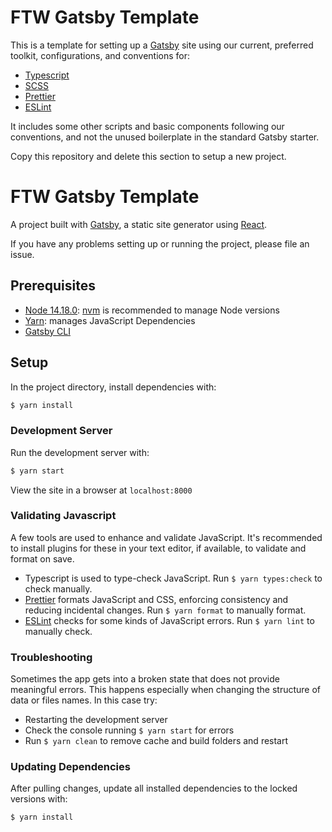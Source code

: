 # FTW Gatsby Template

This is a template for setting up a [Gatsby](https://www.gatsbyjs.org) site
using our current, preferred toolkit, configurations, and conventions for:

- [Typescript](https://www.typescriptlang.org)
- [SCSS](https://sass-lang.com)
- [Prettier](https://prettier.io)
- [ESLint](https://eslint.org)

It includes some other scripts and basic components following our conventions,
and not the unused boilerplate in the standard Gatsby starter.

Copy this repository and delete this section to setup a new project.

# FTW Gatsby Template

A project built with [Gatsby](https://www.gatsbyjs.org), a static site generator
using [React](https://reactjs.org).

If you have any problems setting up or running the project, please file an
issue.

## Prerequisites

- [Node 14.18.0](https://nodejs.org/en/):
  [nvm](https://github.com/creationix/nvm) is recommended to manage Node
  versions
- [Yarn](https://yarnpkg.com/en/): manages JavaScript Dependencies
- [Gatsby CLI](https://www.gatsbyjs.org/docs/gatsby-cli/)

## Setup

In the project directory, install dependencies with:

```sh
$ yarn install
```

### Development Server

Run the development server with:

```sh
$ yarn start
```

View the site in a browser at `localhost:8000`

### Validating Javascript

A few tools are used to enhance and validate JavaScript. It's recommended to
install plugins for these in your text editor, if available, to validate and
format on save.

- Typescript is used to type-check JavaScript. Run `$ yarn types:check` to check
  manually.
- [Prettier](https://prettier.io) formats JavaScript and CSS, enforcing
  consistency and reducing incidental changes. Run `$ yarn format` to manually
  format.
- [ESLint](https://eslint.org) checks for some kinds of JavaScript errors. Run
  `$ yarn lint` to manually check.

### Troubleshooting

Sometimes the app gets into a broken state that does not provide meaningful
errors. This happens especially when changing the structure of data or files
names. In this case try:

- Restarting the development server
- Check the console running `$ yarn start` for errors
- Run `$ yarn clean` to remove cache and build folders and restart

### Updating Dependencies

After pulling changes, update all installed dependencies to the locked versions
with:

```sh
$ yarn install
```
